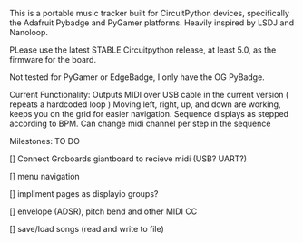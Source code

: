 This is a portable music tracker built for CircuitPython devices, specifically the Adafruit Pybadge and PyGamer platforms. Heavily inspired by LSDJ and Nanoloop.

PLease use the latest STABLE Circuitpython release, at least 5.0, as the firmware for the board. 

Not tested for PyGamer or EdgeBadge, I only have the OG PyBadge.

Current Functionality:
  Outputs MIDI over USB cable in the current version ( repeats a hardcoded loop ) 
  Moving left, right, up, and down are working, keeps you on the grid for easier navigation.
  Sequence displays as stepped according to BPM.
  Can change midi channel per step in the sequence
  

Milestones:
TO DO

[] Connect Groboards giantboard to recieve midi (USB? UART?)

[] menu navigation 

[] impliment pages as displayio groups?

[] envelope (ADSR), pitch bend and other MIDI CC

[] save/load songs (read and write to file)


